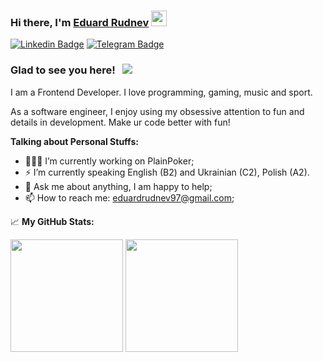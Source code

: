 ### Hi there, I'm <a href="https://eduard-rudnev.herokuapp.com/" target="_blank">Eduard Rudnev</a> <img src="https://media.giphy.com/media/hvRJCLFzcasrR4ia7z/giphy.gif" width="25px">

[![Linkedin Badge](https://img.shields.io/badge/-LinkedIn-0e76a8?style=flat-square&logo=Linkedin&logoColor=white)](https://www.linkedin.com/in/eduardrudnev/)
[![Telegram Badge](https://img.shields.io/badge/-Telegram-0088cc?style=flat-square&logo=Telegram&logoColor=white)](https://t.me/eduardrudnev)

### Glad to see you here! &nbsp; ![](https://visitor-badge.glitch.me/badge?page_id=EddyRock.EddyRock)

I am a Frontend Developer. I love programming, gaming, music and sport.

As a software engineer, I enjoy using my obsessive attention to fun and details in development. Make ur code better with fun!

**Talking about Personal Stuffs:**

- 👨🏻‍💻 I’m currently working on PlainPoker;
- ⚡ I’m currently speaking English (B2) and Ukrainian (C2), Polish (A2).
- 💬 Ask me about anything, I am happy to help;
- 📫 How to reach me: eduardrudnev97@gmail.com;

📈 **My GitHub Stats:**

<p>
  <img height="180em" src="https://github-readme-stats.vercel.app/api?username=EddyRock&show_icons=true&hide_border=true&count_private=true&include_all_commits=true" />
  <img height="180em" src="https://github-readme-stats.vercel.app/api/top-langs/?username=EddyRock&exclude_repo=KNN-Image-Classification&show_icons=true&hide_border=true&layout=compact&langs_count=8"/>
</p>

